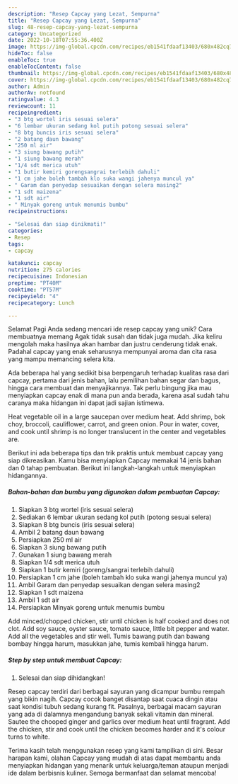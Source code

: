 ```yaml
---
description: "Resep Capcay yang Lezat, Sempurna"
title: "Resep Capcay yang Lezat, Sempurna"
slug: 48-resep-capcay-yang-lezat-sempurna
category: Uncategorized
date: 2022-10-18T07:55:36.400Z
image: https://img-global.cpcdn.com/recipes/eb1541fdaaf13403/680x482cq70/capcay-foto-resep-utama.jpg
hideToc: false
enableToc: true
enableTocContent: false
thumbnail: https://img-global.cpcdn.com/recipes/eb1541fdaaf13403/680x482cq70/capcay-foto-resep-utama.jpg
cover: https://img-global.cpcdn.com/recipes/eb1541fdaaf13403/680x482cq70/capcay-foto-resep-utama.jpg
author: Admin
authorAv: notfound
ratingvalue: 4.3
reviewcount: 11
recipeingredient:
- "3 btg wortel iris sesuai selera"
- "6 lembar ukuran sedang kol putih potong sesuai selera"
- "8 btg buncis iris sesuai selera"
- "2 batang daun bawang"
- "250 ml air"
- "3 siung bawang putih"
- "1 siung bawang merah"
- "1/4 sdt merica utuh"
- "1 butir kemiri gorengsangrai terlebih dahuli"
- "1 cm jahe boleh tambah klo suka wangi jahenya muncul ya"
- " Garam dan penyedap sesuaikan dengan selera masing2"
- "1 sdt maizena"
- "1 sdt air"
- " Minyak goreng untuk menumis bumbu"
recipeinstructions:

- "Selesai dan siap dinikmati!"
categories:
- Resep
tags:
- capcay

katakunci: capcay 
nutrition: 275 calories
recipecuisine: Indonesian
preptime: "PT40M"
cooktime: "PT57M"
recipeyield: "4"
recipecategory: Lunch

---
```



Selamat Pagi Anda sedang mencari ide resep capcay yang unik? Cara membuatnya memang Agak tidak susah dan tidak juga mudah. Jika keliru mengolah maka hasilnya akan hambar dan justru cenderung tidak enak. Padahal capcay yang enak seharusnya mempunyai aroma dan cita rasa yang mampu memancing selera kita.


Ada beberapa hal yang sedikit bisa berpengaruh terhadap kualitas rasa dari capcay, pertama dari jenis bahan, lalu pemilihan bahan segar dan bagus, hingga cara membuat dan menyajikannya. Tak perlu bingung jika mau menyiapkan capcay enak di mana pun anda berada, karena asal sudah tahu caranya maka hidangan ini dapat jadi sajian istimewa.

Heat vegetable oil in a large saucepan over medium heat. Add shrimp, bok choy, broccoli, cauliflower, carrot, and green onion. Pour in water, cover, and cook until shrimp is no longer translucent in the center and vegetables are.


Berikut ini ada beberapa tips dan trik praktis untuk membuat capcay yang siap dikreasikan. Kamu bisa menyiapkan Capcay memakai 14 jenis bahan dan 0 tahap pembuatan. Berikut ini langkah-langkah untuk menyiapkan hidangannya.

<!--inarticleads1-->

##### Bahan-bahan dan bumbu yang digunakan dalam pembuatan Capcay:

1. Siapkan 3 btg wortel (iris sesuai selera)
1. Sediakan 6 lembar ukuran sedang kol putih (potong sesuai selera)
1. Siapkan 8 btg buncis (iris sesuai selera)
1. Ambil 2 batang daun bawang
1. Persiapkan 250 ml air
1. Siapkan 3 siung bawang putih
1. Gunakan 1 siung bawang merah
1. Siapkan 1/4 sdt merica utuh
1. Siapkan 1 butir kemiri (goreng/sangrai terlebih dahuli)
1. Persiapkan 1 cm jahe (boleh tambah klo suka wangi jahenya muncul ya)
1. Ambil  Garam dan penyedap sesuaikan dengan selera masing2
1. Siapkan 1 sdt maizena
1. Ambil 1 sdt air
1. Persiapkan  Minyak goreng untuk menumis bumbu


Add minced/chopped chicken, stir until chicken is half cooked and does not clot. Add soy sauce, oyster sauce, tomato sauce, little bit pepper and water. Add all the vegetables and stir well. Tumis bawang putih dan bawang bombay hingga harum, masukkan jahe, tumis kembali hingga harum. 

<!--inarticleads2-->

##### Step by step untuk membuat Capcay:


1. Selesai dan siap dihidangkan!

Resep capcay terdiri dari berbagai sayuran yang dicampur bumbu rempah yang bikin nagih. Capcay cocok banget disantap saat cuaca dingin atau saat kondisi tubuh sedang kurang fit. Pasalnya, berbagai macam sayuran yang ada di dalamnya mengandung banyak sekali vitamin dan mineral. Sautee the chooped ginger and garlics over medium heat until fragrant. Add the chicken, stir and cook until the chicken becomes harder and it&#39;s colour turns to white. 

Terima kasih telah menggunakan resep yang kami tampilkan di sini. Besar harapan kami, olahan Capcay yang mudah di atas dapat membantu anda menyiapkan hidangan yang menarik untuk keluarga/teman ataupun menjadi ide dalam berbisnis kuliner. Semoga bermanfaat dan selamat mencoba!
